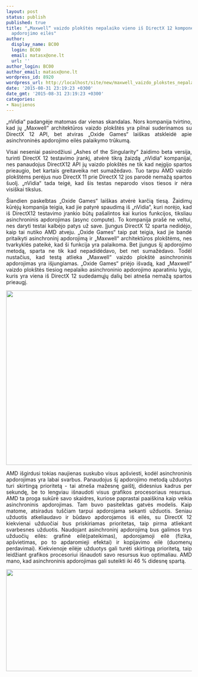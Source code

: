 ```yaml
---
layout: post
status: publish
published: true
title: "„Maxwell“ vaizdo plokštės nepalaiko vieno iš DirectX 12 komponentų - asinchroninės
  apdorojimo eilės"
author:
  display_name: BC00
  login: BC00
  email: matasx@one.lt
  url: ''
author_login: BC00
author_email: matasx@one.lt
wordpress_id: 8920
wordpress_url: http://localhost/site/new/maxwell_vaizdo_plokstes_nepalaiko_vieno_is_directx_12_komponentu__asinchronines_apdorojimo_eiles/
date: '2015-08-31 23:19:23 +0300'
date_gmt: '2015-08-31 23:19:23 +0300'
categories:
- Naujienos
---
```

<p style="text-align: justify;">
	&bdquo;nVidia&ldquo; padangėje matomas dar vienas skandalas. Nors kompanija tvirtino, kad jų &bdquo;Maxwell&ldquo; architektūros vaizdo plok&scaron;tės yra pilnai suderinamos su DirectX 12 API, bet atviras &bdquo;Oxide Games&ldquo; lai&scaron;kas atskleidė apie asinchroninės apdorojimo eilės palaikymo trūkumą.</p>
<p style="text-align: justify;">
	Visai neseniai pasirodžiusi &bdquo;Ashes of the Singularity&ldquo; žaidimo beta versija, turinti DirectX 12 testavimo įrankį, atvėrė tikrą žaizdą &bdquo;nVidia&ldquo; kompanijai, nes panaudojus DirectX12 API jų vaizdo plok&scaron;tės ne tik kad neįgijo spartos prieaugio, bet kartais greitaveika net sumažėdavo. Tuo tarpu AMD vaizdo plok&scaron;tėms perėjus nuo DirectX 11 prie DirectX 12 jos parodė nemažą spartos &scaron;uolį. &bdquo;nVidia&ldquo; tada teigė, kad &scaron;is testas neparodo visos tiesos ir nėra visi&scaron;kai tikslus.</p>
<p style="text-align: justify;">
	&Scaron;iandien paskelbtas &bdquo;Oxide Games&ldquo; lai&scaron;kas atvėrė karčią tiesą. Žaidimų kūrėjų kompanija teigia, kad jie patyrė spaudimą i&scaron; &bdquo;nVidia&ldquo;, kuri norėjo, kad i&scaron; DirectX12 testavimo įrankio būtų pa&scaron;alintos kai kurios funkcijos, tiksliau asinchroninis apdorojimas (async compute). To kompanija pra&scaron;ė ne veltui, nes daryti testai kalbėjo patys už save. Įjungus DirectX 12 sparta nedidėjo, kaip tai nutiko AMD atveju. &bdquo;Oxide Games&ldquo; taip pat teigia, kad jie bandė pritaikyti asinchroninį apdorojimą ir &bdquo;Maxwell&ldquo; architektūros plok&scaron;tėms, nes tvarkyklės pateikė, kad &scaron;i funkcija yra palaikoma. Bet įjungus &scaron;į apdorojimo metodą, sparta ne tik kad nepadidėdavo, bet net sumažėdavo. Todėl nustačius, kad testą atlieka &bdquo;Maxwell&ldquo; vaizdo plok&scaron;tė asinchroninis apdorojimas yra i&scaron;jungiamas. &bdquo;Oxide Games&ldquo; priėjo i&scaron;vadą, kad &bdquo;Maxwell&ldquo; vaizdo plok&scaron;tės tiesiog nepalaiko asinchroninio apdorojimo aparatiniu lygiu, kuris yra viena i&scaron; DirectX 12 sudedamųjų dalių bei atne&scaron;a nemažą spartos prieaugį.</p>
<p style="text-align: justify;">
	<img alt="" src="http://technews.lt/userfiles/AMDexplainsasynccompute.png" style="width: 520px; height: 474px;" /></p>
<p style="text-align: justify;">
	AMD i&scaron;girdusi tokias naujienas suskubo visus ap&scaron;viesti, kodėl asinchroninis apdorojimas yra labai svarbus. Panaudojus &scaron;į apdorojimo metodą užduotys turi skirtingą prioritetą - tai atne&scaron;a mažesnę gai&scaron;tį, didesnius kadrus per sekundę, be to lengviau i&scaron;naudoti visus grafikos procesoriaus resursus. AMD ta proga sukūrė savo skaidres, kuriose paprastai paai&scaron;kina kaip veikia asinchroninis apdorojimas. Tam buvo pasitelktas gatvės modelis. Kaip matome, atsiradus tu&scaron;čiam tarpui apdorojama sekanti užduotis. Seniau užduotis atkeliaudavo ir būdavo apdorojamos i&scaron; eilės, su DirectX 12 kiekvienai užduočiai bus priskiriamas prioritetas, taip pirma atliekant svarbesnes užduotis. Naudojant asinchroninį apdorojimą bus galimos trys užduočių eilės: grafinė eilė(pateikimas), apdorojamoji eilė (fizika, ap&scaron;vietimas, po to apdaromieji efektai) ir kopijavimo eilė (duomenų perdavimai). Kiekvienoje eilėje užduotys gali turėti skirtingą prioritetą, taip leidžiant grafikos procesoriui i&scaron;naudoti savo resursus kuo optimaliau. AMD mano, kad asinchroninis apdorojimas gali suteikti iki 46 % didesnę spartą.</p>
<p style="text-align: justify;">
	<img alt="" src="http://technews.lt/userfiles/AMDexplainsasynccompute2.png" style="width: 520px; height: 277px;" /></p>
